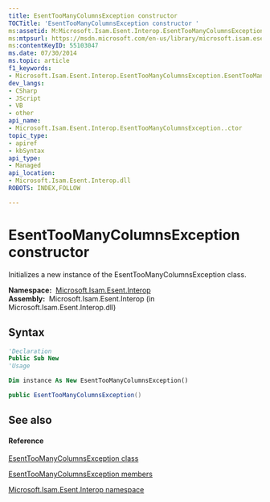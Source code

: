 ```yaml
---
title: EsentTooManyColumnsException constructor 
TOCTitle: 'EsentTooManyColumnsException constructor '
ms:assetid: M:Microsoft.Isam.Esent.Interop.EsentTooManyColumnsException.#ctor
ms:mtpsurl: https://msdn.microsoft.com/en-us/library/microsoft.isam.esent.interop.esenttoomanycolumnsexception.esenttoomanycolumnsexception(v=EXCHG.10)
ms:contentKeyID: 55103047
ms.date: 07/30/2014
ms.topic: article
f1_keywords:
- Microsoft.Isam.Esent.Interop.EsentTooManyColumnsException.EsentTooManyColumnsException
dev_langs:
- CSharp
- JScript
- VB
- other
api_name: 
- Microsoft.Isam.Esent.Interop.EsentTooManyColumnsException..ctor
topic_type: 
- apiref
- kbSyntax
api_type: 
- Managed
api_location: 
- Microsoft.Isam.Esent.Interop.dll
ROBOTS: INDEX,FOLLOW

---
```


# EsentTooManyColumnsException constructor

Initializes a new instance of the EsentTooManyColumnsException class.

**Namespace:**  [Microsoft.Isam.Esent.Interop](hh596136\(v=exchg.10\).md)  
**Assembly:**  Microsoft.Isam.Esent.Interop (in Microsoft.Isam.Esent.Interop.dll)

## Syntax

``` vb
'Declaration
Public Sub New
'Usage

Dim instance As New EsentTooManyColumnsException()
```

``` csharp
public EsentTooManyColumnsException()
```

## See also

#### Reference

[EsentTooManyColumnsException class](dn334989\(v=exchg.10\).md)

[EsentTooManyColumnsException members](dn335017\(v=exchg.10\).md)

[Microsoft.Isam.Esent.Interop namespace](hh596136\(v=exchg.10\).md)

